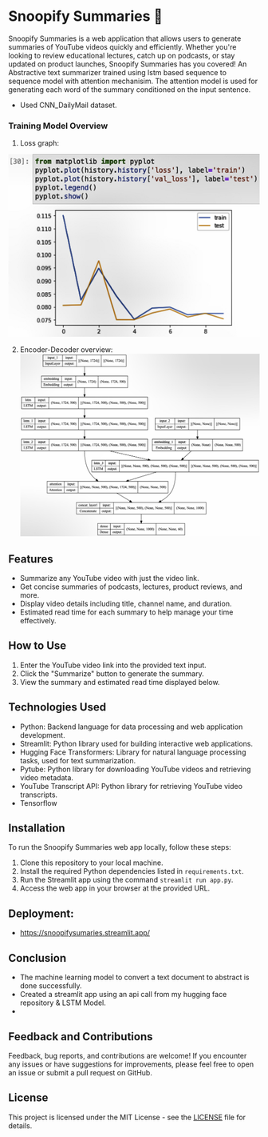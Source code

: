 # Snoopify Summaries 🌟

Snoopify Summaries is a web application that allows users to generate summaries of YouTube videos quickly and efficiently. Whether you're looking to review educational lectures, catch up on podcasts, or stay updated on product launches, Snoopify Summaries has you covered! An Abstractive text summarizer trained using lstm based sequence to sequence model with attention mechanisim. The attention model is used for generating each word of the summary conditioned on the input sentence.

- Used CNN_DailyMail dataset.

### Training Model Overview

1) Loss graph:

![Output](./model/train_log.jpeg "loss overview")

2) Encoder-Decoder overview:
![Output1](./model/model_plot.jpeg "model overview")

## Features

- Summarize any YouTube video with just the video link.
- Get concise summaries of podcasts, lectures, product reviews, and more.
- Display video details including title, channel name, and duration.
- Estimated read time for each summary to help manage your time effectively.

## How to Use

1. Enter the YouTube video link into the provided text input.
2. Click the "Summarize" button to generate the summary.
3. View the summary and estimated read time displayed below.

## Technologies Used

- Python: Backend language for data processing and web application development.
- Streamlit: Python library used for building interactive web applications.
- Hugging Face Transformers: Library for natural language processing tasks, used for text summarization.
- Pytube: Python library for downloading YouTube videos and retrieving video metadata.
- YouTube Transcript API: Python library for retrieving YouTube video transcripts.
- Tensorflow

## Installation

To run the Snoopify Summaries web app locally, follow these steps:

1. Clone this repository to your local machine.
2. Install the required Python dependencies listed in `requirements.txt`.
3. Run the Streamlit app using the command `streamlit run app.py`.
4. Access the web app in your browser at the provided URL.

## Deployment:
- https://snoopifysumaries.streamlit.app/

## Conclusion
- The machine learning model to convert a text document to abstract is done successfully.
- Created a streamlit app using an api call from my hugging face repository & LSTM Model.
- 
## Feedback and Contributions

Feedback, bug reports, and contributions are welcome! If you encounter any issues or have suggestions for improvements, please feel free to open an issue or submit a pull request on GitHub.

## License

This project is licensed under the MIT License - see the [LICENSE](LICENSE) file for details.
